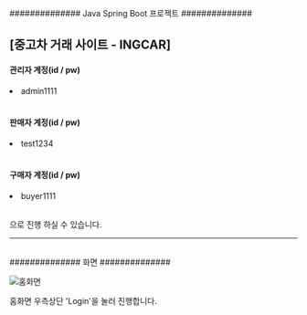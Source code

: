 ############## Java Spring Boot 프로젝트  ##############

<h2>[중고차 거래 사이트 - INGCAR]
<br>


<h4>관리자 계정(id / pw)</h4> 
<li> admin1111</li>
<br>

<h4> 판매자 계정(id / pw) </h4>
<li> test1234 </li>
<br>
 
<h4> 구매자 계정(id / pw) </h4>
<li> buyer1111 </li>
<br>

으로 진행 하실 수 있습니다.<br>




<hr>
<br>
############## 화면  ##############
<br>

![홈화면](https://github.com/poeekim/INGCAR_Jar/assets/107227456/8cc955ee-e4d1-4cca-a8d0-eb20d45295b0)

홈화면 우측상단 'Login'을 눌러 진행합니다.

 





